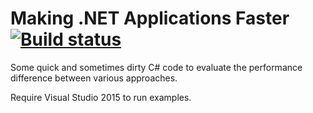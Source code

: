 Making .NET Applications Faster   [![Build status](https://ci.appveyor.com/api/projects/status/t8t2l2x0d1qijxfk?svg=true)](https://ci.appveyor.com/project/IgorFesenko/makingdotnetapplicationsfaster)
==============================

Some quick and sometimes dirty C# code to evaluate the performance difference between various approaches.

Require Visual Studio 2015 to run examples.
